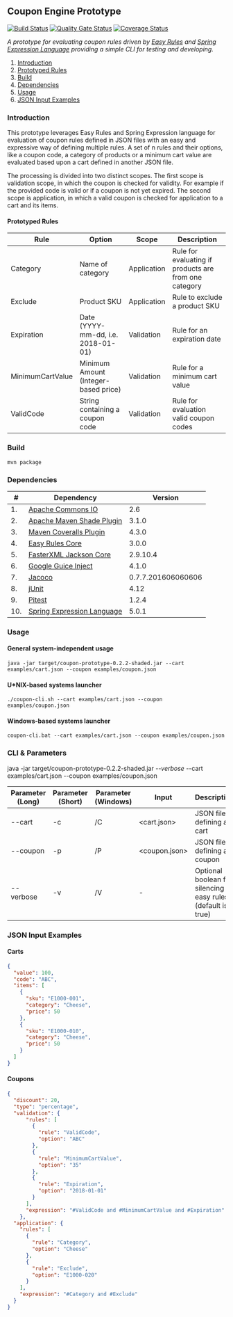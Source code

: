 Coupon Engine Prototype
---
[![Build Status](https://travis-ci.org/tpiekarski/coupon-engine.svg?branch=master)](https://travis-ci.org/tpiekarski/coupon-engine) 
[![Quality Gate Status](https://sonarcloud.io/api/project_badges/measure?project=de.delinero.copt%3Acoupon-prototype&metric=alert_status)](https://sonarcloud.io/dashboard?id=de.delinero.copt%3Acoupon-prototype)
[![Coverage Status](https://coveralls.io/repos/github/tpiekarski/coupon-engine/badge.svg?branch=master)](https://coveralls.io/github/tpiekarski/coupon-engine?branch=master)

*A prototype for evaluating coupon rules driven by [Easy Rules](https://github.com/j-easy/easy-rules)
and [Spring Expression Language](https://docs.spring.io/spring/docs/4.3.12.RELEASE/spring-framework-reference/html/expressions.html)
providing a simple CLI for testing and developing.*

1. [Introduction](#introduction)
2. [Prototyped Rules](#prototyped-rules)
3. [Build](#build)
4. [Dependencies](#dependencies)
5. [Usage](#usage)
6. [JSON Input Examples](#json-input-examples)


### Introduction
This prototype leverages Easy Rules and Spring Expression language for evaluation of coupon rules defined
in JSON files with an easy and expressive way of defining multiple rules. A set of n rules and their options,
like a coupon code, a category of products or a minimum cart value are evaluated based upon a cart defined
in another JSON file.

The processing is divided into two distinct scopes. The first scope is validation scope, in which the coupon
is checked for validity. For example if the provided code is valid or if a coupon is not yet expired.
The second scope is application, in which a valid coupon is checked for application to a cart and its items.

#### Prototyped Rules
Rule|Option|Scope|Description
---|---|---|---
Category|Name of category|Application|Rule for evaluating if products are from one category
Exclude|Product SKU|Application|Rule to exclude a product SKU
Expiration|Date (YYYY-mm-dd, i.e. 2018-01-01)|Validation|Rule for an expiration date
MinimumCartValue|Minimum Amount (Integer-based price)|Validation|Rule for a minimum cart value
ValidCode|String containing a coupon code|Validation|Rule for evaluation valid coupon codes

### Build
```
mvn package
```

### Dependencies
\# | Dependency | Version
---|---|---
1.| [Apache Commons IO](https://commons.apache.org/proper/commons-io/) | 2.6
2.| [Apache Maven Shade Plugin](https://maven.apache.org/plugins/maven-shade-plugin/) | 3.1.0
3.| [Maven Coveralls Plugin](https://github.com/trautonen/coveralls-maven-plugin) | 4.3.0
4.| [Easy Rules Core](https://github.com/j-easy/easy-rules) | 3.0.0
5.| [FasterXML Jackson Core](https://github.com/FasterXML/jackson-core) | 2.9.10.4
6.| [Google Guice Inject](https://github.com/google/guice) | 4.1.0
7.| [Jacoco](https://github.com/jacoco/jacoco) | 0.7.7.201606060606
8.| [jUnit](https://github.com/junit-team/junit4) | 4.12
9.| [Pitest](http://pitest.org/) | 1.2.4
10.| [Spring Expression Language](https://docs.spring.io/spring/docs/4.3.12.RELEASE/spring-framework-reference/html/expressions.html) | 5.0.1

### Usage
#### General system-independent usage 
```
java -jar target/coupon-prototype-0.2.2-shaded.jar --cart examples/cart.json --coupon examples/coupon.json
```

#### U*NIX-based systems launcher
```
./coupon-cli.sh --cart examples/cart.json --coupon examples/coupon.json
```

#### Windows-based systems launcher
```
coupon-cli.bat --cart examples/cart.json --coupon examples/coupon.json
```

### CLI & Parameters
java -jar target/coupon-prototype-0.2.2-shaded.jar *--verbose* --cart examples/cart.json --coupon examples/coupon.json

Parameter (Long) | Parameter (Short) | Parameter (Windows) | Input | Description
--- | --- | --- | --- | ---
--cart | -c | /C | <cart.json> | JSON file defining a cart
--coupon | -p | /P | <coupon.json> | JSON file defining a coupon
--verbose | -v | /V | - | Optional boolean for silencing easy rules (default is true)

### JSON Input Examples
#### Carts
```json
{
  "value": 100,
  "code": "ABC",
  "items": [
    {
      "sku": "E1000-001",
      "category": "Cheese",
      "price": 50
    },
    {
      "sku": "E1000-010",
      "category": "Cheese",
      "price": 50
    }
  ]
}
```

#### Coupons
```json
{
  "discount": 20,
  "type": "percentage",
  "validation": {
      "rules": [
        {
          "rule": "ValidCode",
          "option": "ABC"
        },
        {
          "rule": "MinimumCartValue",
          "option": "35"
        },
        {
          "rule": "Expiration",
          "option": "2018-01-01"
        }
      ],
      "expression": "#ValidCode and #MinimumCartValue and #Expiration"
    },
  "application": {
    "rules": [
      {
        "rule": "Category",
        "option": "Cheese"
      },
      {
        "rule": "Exclude",
        "option": "E1000-020"
      }
    ],
    "expression": "#Category and #Exclude"
  }
}
```